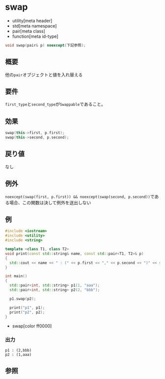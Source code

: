 # swap
* utility[meta header]
* std[meta namespace]
* pair[meta class]
* function[meta id-type]

```cpp
void swap(pair& p) noexcept(下記参照);
```

## 概要
他の`pair`オブジェクトと値を入れ替える


## 要件
`first_type`と`second_type`が`Swappable`であること。


## 効果
```cpp
swap(this->first, p.first);
swap(this->second, p.second);
```


## 戻り値
なし


## 例外
`noexcept(swap(first, p.first)) && noexcept(swap(second, p.second))`である場合、この関数は決して例外を送出しない


## 例
```cpp
#include <iostream>
#include <utility>
#include <string>

template <class T1, class T2>
void print(const std::string& name, const std::pair<T1, T2>& p)
{
  std::cout << name << " : (" << p.first << "," << p.second << ")" << std::endl;
}

int main()
{
  std::pair<int, std::string> p1(1, "aaa");
  std::pair<int, std::string> p2(2, "bbb");

  p1.swap(p2);

  print("p1", p1);
  print("p2", p2);
}
```
* swap[color ff0000]

### 出力
```
p1 : (2,bbb)
p2 : (1,aaa)
```

## 参照


